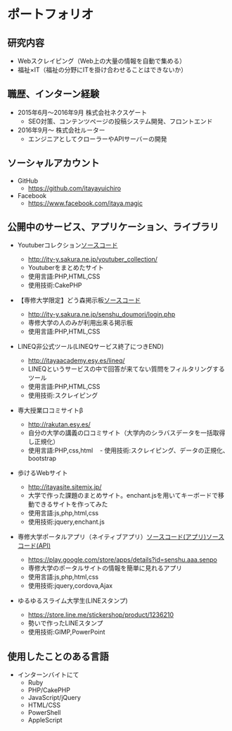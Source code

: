 # ポートフォリオ

## 研究内容

- Webスクレイピング（Web上の大量の情報を自動で集める）
- 福祉×IT（福祉の分野にITを掛け合わせることはできないか）

## 職歴、インターン経験

- 2015年6月〜2016年9月 株式会社ネクスゲート
    - SEO対策、コンテンツページの投稿システム開発、フロントエンド
- 2016年9月〜 株式会社ルーター
    - エンジニアとしてクローラーやAPIサーバーの開発

## ソーシャルアカウント

- GitHub
    - https://github.com/itayayuichiro
- Facebook
    - https://www.facebook.com/itaya.magic    

## 公開中のサービス、アプリケーション、ライブラリ

- Youtuberコレクション[ソースコード](https://github.com/itayayuichiro/youtuber_collection)
    - http://ity-y.sakura.ne.jp/youtuber_collection/
    - Youtuberをまとめたサイト
    - 使用言語:PHP,HTML,CSS
    - 使用技術:CakePHP

- 【専修大学限定】どう森掲示板[ソースコード](https://github.com/itayayuichiro/senshu_doumori)
    - http://ity-y.sakura.ne.jp/senshu_doumori/login.php
    - 専修大学の人のみが利用出来る掲示板
    - 使用言語:PHP,HTML,CSS

- LINEQ非公式ツール(LINEQサービス終了につきEND)
    - http://itayaacademy.esy.es/lineq/
    - LINEQというサービスの中で回答が来てない質問をフィルタリングするツール
    - 使用言語:PHP,HTML,CSS
    - 使用技術:スクレイピング

- 専大授業口コミサイトβ
    - http://rakutan.esy.es/
    - 自分の大学の講義の口コミサイト（大学内のシラバスデータを一括取得し正規化）
    - 使用言語:PHP,css,html
    - 使用技術:スクレイピング、データの正規化、bootstrap

- 歩けるWebサイト
    - http://itayasite.sitemix.jp/
    - 大学で作った課題のまとめサイト。enchant.jsを用いてキーボードで移動できるサイトを作ってみた
    - 使用言語:js,php,html,css
    - 使用技術:jquery,enchant.js

- 専修大学ポータルアプリ（ネイティブアプリ）[ソースコード(アプリ)](https://github.com/itayayuichiro/senshu_app)[ソースコード(API)](https://bitbucket.org/itaya_yuichiro/senshu/src)
    - https://play.google.com/store/apps/details?id=senshu.aaa.senpo
    - 専修大学のポータルサイトの情報を簡単に見れるアプリ
    - 使用言語:js,php,html,css
    - 使用技術:jquery,cordova,Ajax


- ゆるゆるスライム大学生(LINEスタンプ)
    - https://store.line.me/stickershop/product/1236210
    - 勢いで作ったLINEスタンプ
    - 使用技術:GIMP,PowerPoint

## 使用したことのある言語
- インターンバイトにて
    - Ruby
    - PHP/CakePHP
    - JavaScript/jQuery
    - HTML/CSS
    - PowerShell
    - AppleScript
